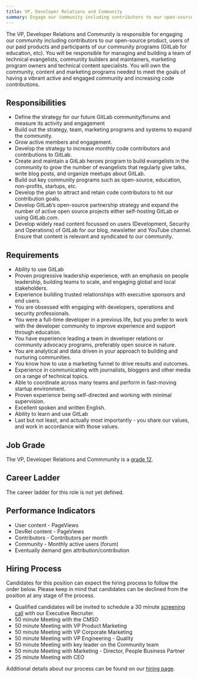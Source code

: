 ```yaml
---
title: VP, Developer Relations and Community
summary: Engage our community including contributors to our open-source product, users of our paid products and participants of our community programs by managing and building a team of technical evangelists, community builders and maintainers, marketing program owners and technical content specialists.
---
```


The VP, Developer Relations and Community is responsible for engaging our community including contributors to our open-source product, users of our paid products and participants of our community programs (GitLab for education, etc). You will be responsible for managing and building a team of technical evangelists, community builders and maintainers, marketing program owners and technical content specialists. You will own the community, content and marketing programs needed to meet the goals of having a vibrant active and engaged community and increasing code contributions.

## Responsibilities

- Define the strategy for our future GitLab community/forums and measure its activity and engagement
- Build out the strategy, team, marketing programs and systems to expand the community.
- Grow active members and engagement.
- Develop the strategy to increase monthly code contributors and contributions to GitLab.
- Create and maintain a GitLab heroes program to build evangelists in the community to grow the number of evangelists that regularly give talks, write blog posts, and organize meetups about GitLab.
- Build out key community programs such as open-source, education, non-profits, startups, etc.
- Develop the plan to attract and retain code contributors to hit our contribution goals.
- Develop GitLab’s open-source partnership strategy and expand the number of active open source projects either self-hosting GitLab or using GitLab.com.
- Develop widely read content focussed on users (Development, Security and Operations) of GitLab for our blog, newsletter and YouTube channel. Ensure that content is relevant and syndicated to our community.

## Requirements

- Ability to use GitLab
- Proven progressive leadership experience, with an emphasis on people leadership, building teams to scale, and engaging global and local stakeholders.
- Experience building trusted relationships with executive sponsors and end users.
- You are obsessed with engaging with developers, operations and security professionals.
- You were a full-time developer in a previous life, but you prefer to work with the developer community to improve experience and support through education.
- You have experience leading a team in developer relations or community advocacy programs, preferably open source in nature.
- You are analytical and data driven in your approach to building and nurturing communities.
- You know how to use a marketing funnel to drive results and outcomes.
- Experience in communicating with journalists, bloggers and other media on a range of technical topics.
- Able to coordinate across many teams and perform in fast-moving startup environment.
- Proven experience being self-directed and working with minimal supervision.
- Excellent spoken and written English.
- Ability to learn and use GitLab
- Last but not least, and actually most importantly - you share our values, and work in accordance with those values.

## Job Grade

The VP, Developer Relations and Commmunity is a [grade 12](https://about.gitlab.com/handbook/total-rewards/compensation/compensation-calculator/#gitlab-job-grades).

## Career Ladder

The career ladder for this role is not yet defined.

## Performance Indicators

- User content - PageViews
- DevRel content - PageViews
- Contributors - Contributors per month
- Community - Monthly active users (forum)
- Eventually demand gen attribution/contribution

## Hiring Process

Candidates for this position can expect the hiring process to follow the order below. Please keep in mind that candidates can be declined from the position at any stage of the process.

- Qualified candidates will be invited to schedule a 30 minute [screening call](https://about.gitlab.com/handbook/hiring/interviewing/#screening-call) with our Executive Recruiter.
- 50 minute Meeting with the CMSO
- 50 minute Meeting with VP Product Marketing
- 50 minute Meeting with VP Corporate Marketing
- 50 minute  Meeting with VP Engineering - Quality
- 50 minute Meeting with key leader on the Community team
- 50 minute Meeting with Marketing - Director, People Business Partner
- 25 minute Meeting with CEO

Additional details about our process can be found on our [hiring page](https://about.gitlab.com/handbook/hiring/).

